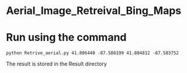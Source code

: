 # Aerial_Image_Retreival_Bing_Maps

Run using the command 
=======

`python Retrive_aerial.py 41.806440 -87.588199 41.804812 -87.583752`

The result is stored in the Result directory